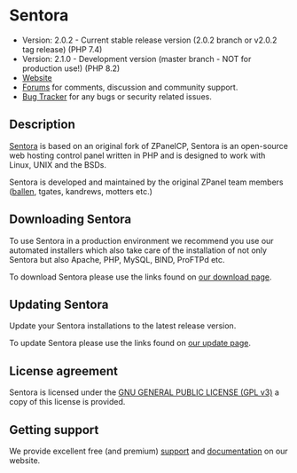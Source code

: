 # Sentora

* Version: 2.0.2 - Current stable release version (2.0.2 branch or v2.0.2 tag release) (PHP 7.4)
* Version: 2.1.0 - Development version (master branch - NOT for production use!) (PHP 8.2)
* [Website](http://sentora.org/)
* [Forums](https://forums.sentora.org/) for comments, discussion and community support.
* [Bug Tracker](https://github.com/sentora/sentora-core/issues) for any bugs or security related issues.

## Description

[Sentora](http://sentora.org) is based on an original fork of ZPanelCP, Sentora is an open-source web hosting control panel written in PHP and is designed to work with Linux, UNIX and the BSDs.

Sentora is developed and maintained by the original ZPanel team members ([ballen](http://bobbyallen.me), tgates, kandrews, motters etc.)

## Downloading Sentora

To use Sentora in a production environment we recommend you use our automated installers which also take care of the installation of not only Sentora but also Apache, PHP, MySQL, BIND, ProFTPd etc.

To download Sentora please use the links found on [our download page](https://sentora.org/download/).

## Updating Sentora

Update your Sentora installations to the latest release version.

To update Sentora please use the links found on [our update page](https://sentora.org/upgrade/).

## License agreement

Sentora is licensed under the [GNU GENERAL PUBLIC LICENSE (GPL v3)](LICENSE.md) a copy of this license is provided.

## Getting support

We provide excellent free (and premium) [support](http://sentora.org/support/) and [documentation](http://docs.sentora.org/?node=23) on our website.
